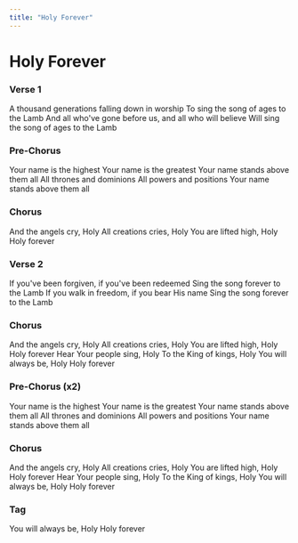 ```yaml
---
title: "Holy Forever"
---
```


# Holy Forever

### Verse 1

A thousand generations falling down in worship
To sing the song of ages to the Lamb
And all who've gone before us, and all who will believe
Will sing the song of ages to the Lamb

### Pre-Chorus

Your name is the highest
Your name is the greatest
Your name stands above them all
All thrones and dominions
All powers and positions
Your name stands above them all

### Chorus

And the angels cry, Holy
All creations cries, Holy
You are lifted high, Holy
Holy forever

### Verse 2

If you've been forgiven, if you've been redeemed
Sing the song forever to the Lamb
If you walk in freedom, if you bear His name
Sing the song forever to the Lamb

### Chorus

And the angels cry, Holy
All creations cries, Holy
You are lifted high, Holy
Holy forever
Hear Your people sing, Holy
To the King of kings, Holy
You will always be, Holy
Holy forever

### Pre-Chorus (x2)

Your name is the highest
Your name is the greatest
Your name stands above them all
All thrones and dominions
All powers and positions
Your name stands above them all

### Chorus

And the angels cry, Holy
All creations cries, Holy
You are lifted high, Holy
Holy forever
Hear Your people sing, Holy
To the King of kings, Holy
You will always be, Holy
Holy forever

### Tag

You will always be, Holy
Holy forever
